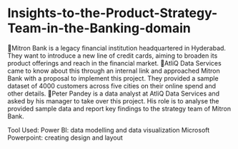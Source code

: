 # Insights-to-the-Product-Strategy-Team-in-the-Banking-domain

🔹Mitron Bank is a legacy financial institution headquartered in Hyderabad. They want to introduce a new line of credit cards, aiming to broaden its product offerings and reach in the financial market.
🔹AtliQ Data Services came to know about this through an internal link and approached Mitron Bank with a proposal to implement this project. They provided a sample dataset of 4000 customers across five cities on their online spend and other details.
🔹Peter Pandey is a data analyst at AtliQ Data Services and asked by his manager to take over this project. His role is to analyse the provided sample data and
report key findings to the strategy team of Mitron Bank.

Tool Used: 
Power BI: data modelling and data visualization
Microsoft Powerpoint: creating design and layout
